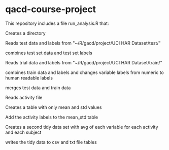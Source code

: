 qacd-course-project
===================
This repository includes a file run_analysis.R that:

Creates a directory

Reads test data and labels from "~/R/gacd/project/UCI HAR Dataset/test/"

combines test set data and test set labels

Reads trial data and labels from "~/R/gacd/project/UCI HAR Dataset/train/"

combines train data and labels and changes variable labels from numeric to human readable labels

merges test data and train data

Reads activity file

Creates a table with only mean and std values

Add the activity labels to the mean_std table

Creates a second tidy data set with avg of each variable for each activity and each subject

writes the tidy data to csv and txt file tables
